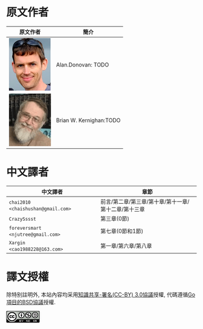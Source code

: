# 原文作者


原文作者                                                 | 簡介
---------------------------------------------------- | -------------------------
![Alan.Donovan](./images/Alan.Donovan.png)           | Alan.Donovan: TODO
![Brian W. Kernighan](./images/Brian.W.Kernighan.png)| Brian W. Kernighan:TODO


# 中文譯者

中文譯者                                | 章節
-------------------------------------- | -------------------------
`chai2010     <chaishushan@gmail.com>` | 前言/第二章/第三章/第十章/第十一章/第十二章/第十三章
`CrazySssst`                           | 第三章(0節)
`foreversmart <njutree@gmail.com>`     | 第七章(0節和1節)
`Xargin       <cao1988228@163.com>`    | 第一章/第六章/第八章

# 譯文授權

除特别註明外, 本站內容均采用[知識共享-署名(CC-BY) 3.0協議](http://creativecommons.org/licenses/by/3.0/)授權, 代碼遵循[Go項目的BSD協議](http://golang.org/LICENSE)授權.

<a rel="license" href="http://creativecommons.org/licenses/by-nc-sa/4.0/"><img alt="Creative Commons License" style="border-width:0" src="./images/by-nc-sa-4.0-88x31.png"></img></a>

